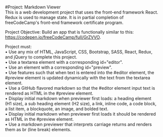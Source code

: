 #Project: Markdown Viewer  
This is a web development project that uses the front-end framework React. Redux is used to manage state. It is in 
    partial completion of freeCodeCamp's front-end framework certificate program.  
  
Project Objective: Build an app that is functionally similar to this: https://codepen.io/freeCodeCamp/full/GrZVVO.  
  
Project must:  
•	Use any mix of HTML, JavaScript, CSS, Bootstrap, SASS, React, Redux, and jQuery to complete this project.  
•	Use a textarea element with a corresponding id="editor".  
•	Use an element with a corresponding id="preview".  
•	Use features such that when text is entered into the #editor element, the #preview element is updated dynamically 
    with the text from the textarea element.  
•	Use a GitHub flavored markdown so that the #editor element input text is rendered as HTML in the #preview element.  
•	Display initial markdown when previewer first loads: a heading element (H1 size), a sub heading element (H2 size),
    a link, inline code, a code block, a list item, a blockquote, an image, and bolded text.  
•	Display initial markdown when previewer first loads it should be rendered as HTML in the #preview element.  
•	Use a markdown previewer that interprets carriage returns and renders them as br (line break) elements.  
